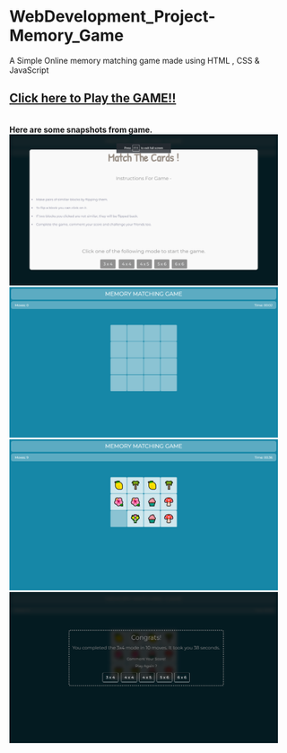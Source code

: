 # WebDevelopment_Project-Memory_Game

A Simple Online memory matching game made using HTML , CSS &amp; JavaScript

## <b> [Click here to Play the GAME!!](https://nagavikram-joga.github.io/WebDev_Project-MemoryGame/)

<br>
Here are some snapshots from game.

<img src="gameImages/GameSnapshot1.png" width=95% alt="snapshots">
<img src="gameImages/GameSnapshot2.png" width=95% alt="snapshots">
<img src="gameImages/GameSnapshot3.png" width=95% alt="snapshots">
<img src="gameImages/GameSnapshot4.png" width=95% alt="snapshots">

<br><br>



